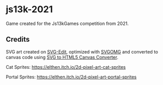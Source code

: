 # js13k-2021

Game created for the Js13kGames competition from 2021.

## Credits

SVG art created on [SVG-Edit](https://github.com/SVG-Edit/svgedit), optimized with [SVGOMG](https://jakearchibald.github.io/svgomg/) and converted to canvas code using [SVG to HTML5 Canvas Converter](http://www.professorcloud.com/svg-to-canvas/).

Cat Sprites: https://elthen.itch.io/2d-pixel-art-cat-sprites

Portal Sprites: https://elthen.itch.io/2d-pixel-art-portal-sprites
